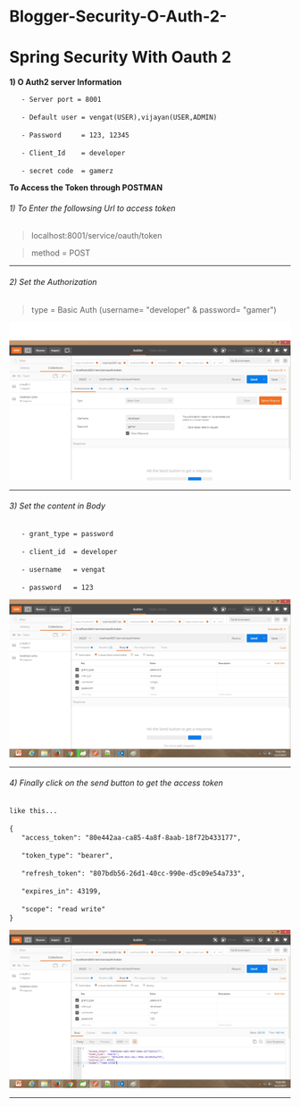 # Blogger-Security-O-Auth-2-

  **Spring Security With Oauth 2**
 =============

**1) O Auth2 server Information**
 ```
    - Server port = 8001

    - Default user = vengat(USER),vijayan(USER,ADMIN)

    - Password     = 123, 12345
    
    - Client_Id    = developer

    - secret code  = gamerz 
 ```

 **To Access the Token through POSTMAN**


###### 1) To Enter the followsing Url to access token 

> localhost:8001/service/oauth/token

> method = POST
 
--------------

 ###### 2) Set the Authorization 

 > type = Basic Auth (username= "developer" & password= "gamer")

 ![authorization](https://raw.githubusercontent.com/vengatesanns/Games/master/authorization.jpg)
 
--------------

 ###### 3) Set the content in Body 

 ```
    - grant_type = password

    - client_id  = developer

    - username   = vengat
    
    - password   = 123
 ```


   ![Body](https://raw.githubusercontent.com/vengatesanns/Games/master/body.jpg)

--------------

 ###### 4) Finally click on the send button to get the access token
 
 ```
 like this...

 {
    "access_token": "80e442aa-ca85-4a8f-8aab-18f72b433177",

    "token_type": "bearer",

    "refresh_token": "807bdb56-26d1-40cc-990e-d5c09e54a733",

    "expires_in": 43199,

    "scope": "read write"
}
 ```

 ![token](https://raw.githubusercontent.com/vengatesanns/Games/master/Token.jpg)
  
  --------------



